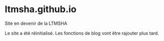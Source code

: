 # ltmsha.github.io
Site en devenir de la LTMSHA


Le site a été réinitialisé. Les fonctions de blog vont être rajouter plus tard.
